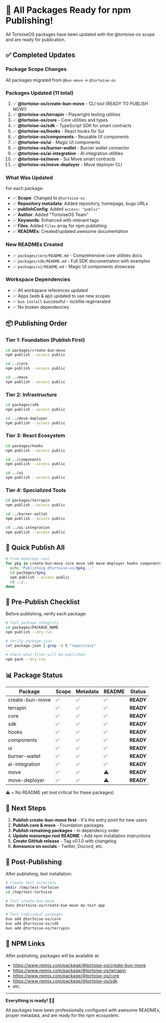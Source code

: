 # 🎉 All Packages Ready for npm Publishing!

All TortoiseOS packages have been updated with the @tortoise-os scope and are ready for publication.

## ✅ Completed Updates

### Package Scope Changes
All packages migrated from `@bun-move` → `@tortoise-os`

### Packages Updated (11 total)

1. ✅ **@tortoise-os/create-bun-move** - CLI tool (READY TO PUBLISH NOW!)
2. ✅ **@tortoise-os/terrapin** - Playwright testing utilities
3. ✅ **@tortoise-os/core** - Core utilities and types
4. ✅ **@tortoise-os/sdk** - TypeScript SDK for smart contracts
5. ✅ **@tortoise-os/hooks** - React hooks for Sui
6. ✅ **@tortoise-os/components** - Reusable UI components
7. ✅ **@tortoise-os/ui** - Magic UI components
8. ✅ **@tortoise-os/burner-wallet** - Burner wallet connector
9. ✅ **@tortoise-os/ai-integration** - AI integration utilities
10. ✅ **@tortoise-os/move** - Sui Move smart contracts
11. ✅ **@tortoise-os/move-deployer** - Move deployer CLI

### What Was Updated

For each package:
- ✅ **Scope**: Changed to `@tortoise-os`
- ✅ **Repository metadata**: Added repository, homepage, bugs URLs
- ✅ **publishConfig**: Added `access: "public"`
- ✅ **Author**: Added "TortoiseOS Team"
- ✅ **Keywords**: Enhanced with relevant tags
- ✅ **Files**: Added `files` array for npm publishing
- ✅ **READMEs**: Created/updated awesome documentation

### New READMEs Created

- ✅ `packages/core/README.md` - Comprehensive core utilities docs
- ✅ `packages/sdk/README.md` - Full SDK documentation with examples
- ✅ `packages/ui/README.md` - Magic UI components showcase

### Workspace Dependencies

- ✅ All workspace references updated
- ✅ Apps (web & api) updated to use new scopes
- ✅ `bun install` successful - lockfile regenerated
- ✅ No broken dependencies

## 📦 Publishing Order

### Tier 1: Foundation (Publish First)
```bash
cd packages/create-bun-move
npm publish --access public

cd ../core
npm publish --access public

cd ../move
npm publish --access public
```

### Tier 2: Infrastructure
```bash
cd packages/sdk
npm publish --access public

cd ../move-deployer
npm publish --access public
```

### Tier 3: React Ecosystem
```bash
cd packages/hooks
npm publish --access public

cd ../components
npm publish --access public

cd ../ui
npm publish --access public
```

### Tier 4: Specialized Tools
```bash
cd packages/terrapin
npm publish --access public

cd ../burner-wallet
npm publish --access public

cd ../ai-integration
npm publish --access public
```

## 🚀 Quick Publish All

```bash
# From monorepo root
for pkg in create-bun-move core move sdk move-deployer hooks components ui terrapin burner-wallet ai-integration; do
  echo "Publishing @tortoise-os/$pkg..."
  cd packages/$pkg
  npm publish --access public
  cd ../..
done
```

## 🧪 Pre-Publish Checklist

Before publishing, verify each package:

```bash
# Test package integrity
cd packages/PACKAGE_NAME
npm publish --dry-run

# Verify package.json
cat package.json | grep -A 5 "repository"

# Check what files will be published
npm pack --dry-run
```

## 📊 Package Status

| Package | Scope | Metadata | README | Status |
|---------|-------|----------|--------|--------|
| create-bun-move | ✅ | ✅ | ✅ | **READY** |
| terrapin | ✅ | ✅ | ✅ | **READY** |
| core | ✅ | ✅ | ✅ | **READY** |
| sdk | ✅ | ✅ | ✅ | **READY** |
| hooks | ✅ | ✅ | ✅ | **READY** |
| components | ✅ | ✅ | ✅ | **READY** |
| ui | ✅ | ✅ | ✅ | **READY** |
| burner-wallet | ✅ | ✅ | ✅ | **READY** |
| ai-integration | ✅ | ✅ | ✅ | **READY** |
| move | ✅ | ✅ | ⚠️ | **READY** |
| move-deployer | ✅ | ✅ | ⚠️ | **READY** |

⚠️ = No README yet (not critical for these packages)

## 🎯 Next Steps

1. **Publish create-bun-move first** - It's the entry point for new users
2. **Publish core & move** - Foundation packages
3. **Publish remaining packages** - In dependency order
4. **Update monorepo root README** - Add npm installation instructions
5. **Create GitHub release** - Tag v0.1.0 with changelog
6. **Announce on socials** - Twitter, Discord, etc.

## 📝 Post-Publishing

After publishing, test installation:

```bash
# Create test directory
mkdir /tmp/test-tortoise
cd /tmp/test-tortoise

# Test create-bun-move
bunx @tortoise-os/create-bun-move my-test-app

# Test individual packages
bun add @tortoise-os/core
bun add @tortoise-os/sdk
bun add @tortoise-os/terrapin
```

## 🔗 NPM Links

After publishing, packages will be available at:
- https://www.npmjs.com/package/@tortoise-os/create-bun-move
- https://www.npmjs.com/package/@tortoise-os/terrapin
- https://www.npmjs.com/package/@tortoise-os/core
- https://www.npmjs.com/package/@tortoise-os/sdk
- etc.

---

**Everything is ready! 🐢🚀**

All packages have been professionally configured with awesome READMEs, proper metadata, and are ready for the npm ecosystem.
